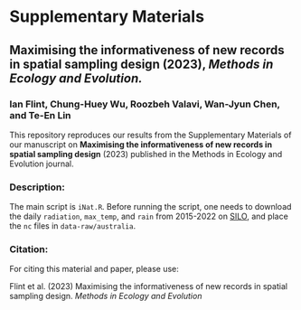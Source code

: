 # Supplementary Materials
## Maximising the informativeness of new records in spatial sampling design (2023), *Methods in Ecology and Evolution.*
### Ian Flint, Chung-Huey Wu, Roozbeh Valavi, Wan-Jyun Chen, and Te-En Lin

This repository reproduces our results from the Supplementary Materials of our manuscript on **Maximising the informativeness of new records in spatial sampling design** (2023) published in the Methods in Ecology and Evolution journal.
### Description:
The main script is `iNat.R`.
Before running the script, one needs to download the daily `radiation`, `max_temp`, and `rain` from 2015-2022 on [SILO](https://www.longpaddock.qld.gov.au/silo/gridded-data/), and place the `nc` files in `data-raw/australia`.

### Citation:
For citing this material and paper, please use:

Flint et al. (2023) Maximising the informativeness of new records in spatial sampling design. *Methods in Ecology and Evolution*
